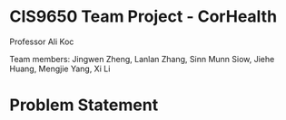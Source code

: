 # CIS9650 Team Project - CorHealth
Professor Ali Koc

Team members: Jingwen Zheng, Lanlan Zhang, Sinn Munn Siow, Jiehe Huang, Mengjie Yang, Xi Li

# Problem Statement

